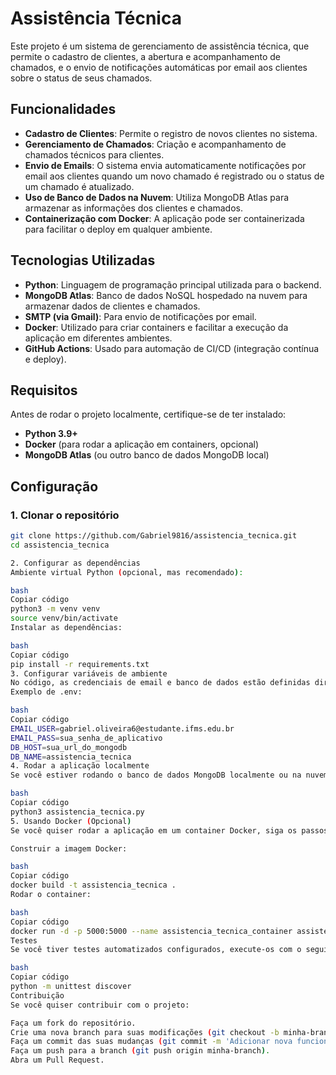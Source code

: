 # Assistência Técnica

Este projeto é um sistema de gerenciamento de assistência técnica, que permite o cadastro de clientes, a abertura e acompanhamento de chamados, e o envio de notificações automáticas por email aos clientes sobre o status de seus chamados.

## Funcionalidades

- **Cadastro de Clientes**: Permite o registro de novos clientes no sistema.
- **Gerenciamento de Chamados**: Criação e acompanhamento de chamados técnicos para clientes.
- **Envio de Emails**: O sistema envia automaticamente notificações por email aos clientes quando um novo chamado é registrado ou o status de um chamado é atualizado.
- **Uso de Banco de Dados na Nuvem**: Utiliza MongoDB Atlas para armazenar as informações dos clientes e chamados.
- **Containerização com Docker**: A aplicação pode ser containerizada para facilitar o deploy em qualquer ambiente.

## Tecnologias Utilizadas

- **Python**: Linguagem de programação principal utilizada para o backend.
- **MongoDB Atlas**: Banco de dados NoSQL hospedado na nuvem para armazenar dados de clientes e chamados.
- **SMTP (via Gmail)**: Para envio de notificações por email.
- **Docker**: Utilizado para criar containers e facilitar a execução da aplicação em diferentes ambientes.
- **GitHub Actions**: Usado para automação de CI/CD (integração contínua e deploy).

## Requisitos

Antes de rodar o projeto localmente, certifique-se de ter instalado:

- **Python 3.9+**
- **Docker** (para rodar a aplicação em containers, opcional)
- **MongoDB Atlas** (ou outro banco de dados MongoDB local)

## Configuração

### 1. Clonar o repositório

```bash
git clone https://github.com/Gabriel9816/assistencia_tecnica.git
cd assistencia_tecnica

2. Configurar as dependências
Ambiente virtual Python (opcional, mas recomendado):

bash
Copiar código
python3 -m venv venv
source venv/bin/activate
Instalar as dependências:

bash
Copiar código
pip install -r requirements.txt
3. Configurar variáveis de ambiente
No código, as credenciais de email e banco de dados estão definidas diretamente. Se preferir, crie um arquivo .env com suas credenciais de forma segura.
Exemplo de .env:

bash
Copiar código
EMAIL_USER=gabriel.oliveira6@estudante.ifms.edu.br
EMAIL_PASS=sua_senha_de_aplicativo
DB_HOST=sua_url_do_mongodb
DB_NAME=assistencia_tecnica
4. Rodar a aplicação localmente
Se você estiver rodando o banco de dados MongoDB localmente ou na nuvem, execute:

bash
Copiar código
python3 assistencia_tecnica.py
5. Usando Docker (Opcional)
Se você quiser rodar a aplicação em um container Docker, siga os passos abaixo:

Construir a imagem Docker:

bash
Copiar código
docker build -t assistencia_tecnica .
Rodar o container:

bash
Copiar código
docker run -d -p 5000:5000 --name assistencia_tecnica_container assistencia_tecnica
Testes
Se você tiver testes automatizados configurados, execute-os com o seguinte comando:

bash
Copiar código
python -m unittest discover
Contribuição
Se você quiser contribuir com o projeto:

Faça um fork do repositório.
Crie uma nova branch para suas modificações (git checkout -b minha-branch).
Faça um commit das suas mudanças (git commit -m 'Adicionar nova funcionalidade').
Faça um push para a branch (git push origin minha-branch).
Abra um Pull Request.


